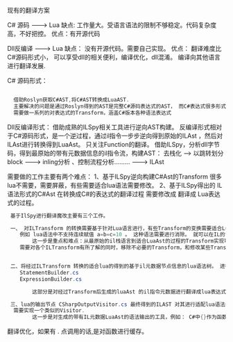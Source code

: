 现有的翻译方案

C# 源码   ---> Lua
    缺点: 工作量大。受语言语法的限制不够稳定。代码复杂度高，不好把控。
    优点：有开源代码

Dll反编译 ---> Lua
    缺点： 没有开源代码。需要自己实现。
    优点： 翻译难度比C#源码形式小， 可以享受dll的相关便利，编译优化，dll混淆。 编译向其他语言进行翻译发展.



C# 源码形式：
```C# 

  借助Roslyn获取C#AST,将C#AST转换成LuaAST.  
  主要解决的问题是通过Roslyn得到的AST是完整C#源码表达式的AST， 而C#表达式很多形式Lua表达式无法表达。
  需要做一系列的对表达式的Transform，涵盖C#版本各种语法表达式

```


Dll反编译形式：
借助成熟的ILSpy相关工具进行逆向AST构建。
反编译形式相对于C#源码形式，是一个逆过程，通过il指令一步步逆向得到原始的ILAst ，然后对ILAst进行转换得到LuaAst。 只关注Function的翻译。
借助ILSpy，分析dll字节码，得到最原始的带有元数据信息的il指令流，构建AST： 去栈化  --> 以跳转划分block ---> inling分析 、控制流程分析......... ---> ILAst

需要做的工作主要有两个难点： 
    1、基于ILSpy逆向构建C#Ast的Transform 很多lua不需要，需要屏蔽，有些需要适合lua语法需要修改。
    2、基于ILSpy得出的 IL语法形式的C#Ast 在转换成C#的表达式的翻译过程 需要修改成 翻译成 Lua表达式的过程。

```C# 
 基于IlSpy进行翻译魔改主要有三个工作。

 一、 对ILTransform 的转换需要基于针对Lua语言进行，有些Transform的变换需要适合Lua语法。剔除或者魔改。
    例如 lua语法中不支持连续赋值 a=b=c=10 。 这种语法需要进行消除。 就可以在IL的transform中进行修改。
        这一步是重点和难点：从最原始的il栈语言到适合LuaAst的过程的Transform实现可以参考C#的，但是Lua的表达式结构比C#要简单。很多C#形式的逻辑lua也无法表达。
    需要对各个ILTransform有所了解的同时，移除不必要的Transform，和修改某些Transform，从零开始的话， 难点在于理解Transform的逻辑，然后取舍修改，也是工作量的问题。


 二、将经过ILTransform 转换的适合lua的得到的基于il元数据节点信息的lua语法树。 进行lua表达式翻译。修改翻译IlAst的相关
    StatementBuilder.cs
    ExpressionBuilder.cs

        这部分是对经过Transform后生成的luaAst 的il指令元数据进行翻译成lua表达式的过程， 从零开始的话也是工作量问题。

 三、lua的输出节点 CSharpOutputVisitor.cs 最终得到的ILAST 对其进行适配lua语法的输出。
  需要实现一个类似的Visitor.
        这一步是对生成的带有IL元数据LuaAst的语法输出的工具，例如： C#中{}作为函数域，而lua没有。

```


翻译优化，如果有 .  点调用的话,是对函数进行缓存。